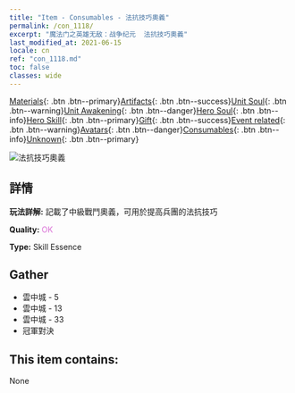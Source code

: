```yaml
---
title: "Item - Consumables - 法抗技巧奧義"
permalink: /con_1118/
excerpt: "魔法门之英雄无敌：战争纪元  法抗技巧奧義"
last_modified_at: 2021-06-15
locale: cn
ref: "con_1118.md"
toc: false
classes: wide
---
```

 [Materials](/ItemsCN/){: .btn .btn--primary}[Artifacts](/ItemsCN/Artifacts/){: .btn .btn--success}[Unit Soul](/ItemsCN/UnitSoul/){: .btn .btn--warning}[Unit Awakening](/ItemsCN/UnitAwakening/){: .btn .btn--danger}[Hero Soul](/ItemsCN/HeroSoul/){: .btn .btn--info}[Hero Skill](/ItemsCN/HeroSkill/){: .btn .btn--primary}[Gift](/ItemsCN/Gift/){: .btn .btn--success}[Event related](/ItemsCN/Events/){: .btn .btn--warning}[Avatars](/ItemsCN/Avatars/){: .btn .btn--danger}[Consumables](/ItemsCN/Consumables/){: .btn .btn--info}[Unknown](/ItemsCN/Unknown/){: .btn .btn--primary}

 ![法抗技巧奧義](/images/t/i_7009.png)

## 詳情
 **玩法詳解:** 記載了中級戰鬥奧義，可用於提高兵團的法抗技巧

 **Quality:** <span style="color: #DA70D6">OK</span>

 **Type:** Skill Essence

## Gather

*    雲中城 - 5 
*    雲中城 - 13 
*    雲中城 - 33 
*    冠軍對決 

## This item contains:

  None

